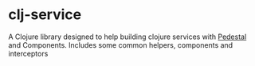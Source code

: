 # clj-service

A Clojure library designed to help building clojure services with [Pedestal](https://pedestal.io) and Components. 
Includes some common helpers, components and interceptors
